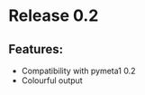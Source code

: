 Release 0.2
================

Features:
---------

* Compatibility with pymeta1 0.2
* Colourful output
